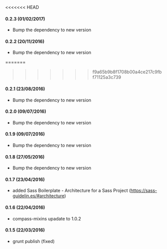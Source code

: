 <<<<<<< HEAD
#### 0.2.3 (01/02/2017)
- Bump the dependency to new version

#### 0.2.2 (20/11/2016)
- Bump the dependency to new version

=======
>>>>>>> f9a65b9b8f1708b00a4ce217c9fbf71125a3c739
#### 0.2.1 (23/08/2016)
- Bump the dependency to new version

#### 0.2.0 (09/07/2016)
- Bump the dependency to new version

#### 0.1.9 (09/07/2016)
- Bump the dependency to new version

#### 0.1.8 (27/05/2016)
- Bump the dependency to new version

#### 0.1.7 (23/04/2016)
- added Sass Boilerplate - Architecture for a Sass Project (https://sass-guidelin.es/#architecture)

#### 0.1.6 (22/04/2016)
- compass-mixins upadate to 1.0.2

#### 0.1.5 (22/03/2016)
- grunt publish (fixed)